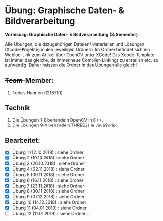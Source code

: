 # Übung: Graphische Daten- & Bildverarbeitung

**Vorlesung: Graphische Daten- & Bildverarbeitung (3. Semester)**

Alle Übungen, die dazugehörigen Dateien/ Materialien und Lösungen (Xcode-Projekte) in den jeweiligen Ordnern.
Im Ordner befindet sich ein Webloc-Link zum Artikel über OpenCV unter XCode!
Das Xcode-Template ist immer das gleiche, da immer neue Compiler-Linkings zu erstellen etc. zu aufwändig. Daher heissen die Ordner in den Übungen alle gleich!

## ~~Team~~-Member:
1. Tobias Hahnen (1218710)

## Technik
1. Die Übungen 1-8 behandeln OpenCV in C++.
2. Die Übungen 9-X behandeln THREE.js in JavaScript.

## Bearbeitet:
- [x] Übung 1 (12.10.2018) : siehe Ordner
- [x] Übung 2 (19.10.2018) : siehe Ordner
- [x] Übung 3 (26.10.2018) : siehe Ordner
- [x] Übung 4 (02.11.2018) : siehe Ordner
- [x] Übung 5 (09.11.2018) : siehe Ordner
- [x] Übung 6 (16.11.2018) : siehe Ordner
- [x] Übung 7 (23.11.2018) : siehe Ordner
- [x] Übung 8 (30.11.2018) : siehe Ordner
- [x] Übung 9 (07.12.2018) : siehe Ordner
- [x] Übung 10 (14.12.2018) : siehe Ordner
- [x] Übung 11 (04.01.2019) : siehe Ordner
- [ ] Übung 12 (11.01.2019) : siehe Ordner
...
